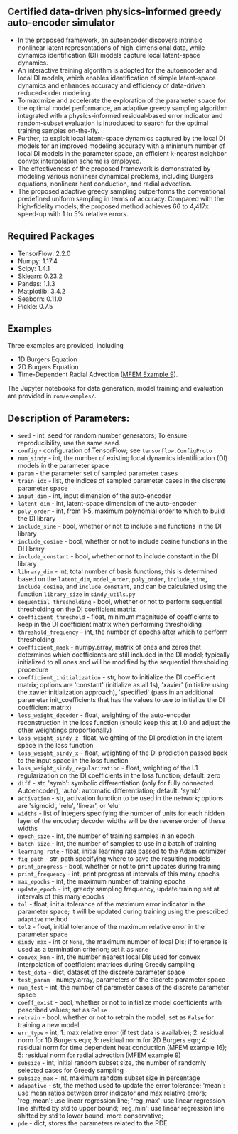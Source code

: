 ## Certified data-driven physics-informed greedy auto-encoder simulator
- In the proposed framework, an autoencoder discovers intrinsic nonlinear latent representations of high-dimensional data, while dynamics identification (DI) models capture local latent-space dynamics.  
- An interactive training algorithm is adopted for the autoencoder and local DI models, which enables identification of simple latent-space dynamics and enhances accuracy and efficiency of data-driven reduced-order modeling. 
- To maximize and accelerate the exploration of the parameter space for the optimal model performance, an adaptive greedy sampling algorithm integrated with a physics-informed residual-based error indicator and random-subset evaluation is introduced to search for the optimal training samples on-the-fly.
- Further, to exploit local latent-space dynamics captured by the local DI models for an improved modeling accuracy with a minimum number of local DI models in the parameter space, an efficient k-nearest neighbor convex interpolation scheme is employed.
- The effectiveness of the proposed framework is demonstrated by modeling various nonlinear dynamical problems, including Burgers equations, nonlinear heat conduction, and radial advection. 
- The proposed adaptive greedy sampling outperforms the conventional predefined uniform sampling in terms of accuracy. Compared with the high-fidelity models, the proposed method achieves 66 to 4,417x speed-up with 1 to 5% relative errors.


## Required Packages
- TensorFlow: 2.2.0
- Numpy: 1.17.4
- Scipy: 1.4.1
- Sklearn: 0.23.2
- Pandas: 1.1.3
- Matplotlib: 3.4.2
- Seaborn: 0.11.0
- Pickle: 0.7.5


## Examples
Three examples are provided, including 
- 1D Burgers Equation 
- 2D Burgers Equation
- Time-Dependent Radial Advection ([MFEM Example 9](https://github.com/mfem/mfem/blob/master/examples/ex9.cpp)).

The Jupyter notebooks for data generation, model training and evaluation are provided in `rom/examples/`. 


## Description of Parameters:
- `seed` - int, seed for random number generators; To ensure reproducibility, use the same seed.
- `config` - configuration of TensorFlow; see `tensorflow.ConfigProto`
- `num_sindy` - int, the number of existing local dynamics identification (DI) models in the parameter space
- `param` - the parameter set of sampled parameter cases
- `train_idx` - list, the indices of sampled parameter cases in the discrete parameter space
- `input_dim` - int, input dimension of the auto-encoder
- `latent_dim` - int, latent-space dimension of the auto-encoder
- `poly_order` - int, from 1-5, maximum polynomial order to which to build the DI library 
- `include_sine` - bool, whether or not to include sine functions in the DI library
- `include_cosine` - bool, whether or not to include cosine functions in the DI library
- `include_constant` - bool, whether or not to include constant in the DI library
- `library_dim` - int, total number of basis functions; this is determined based on the `latent_dim`, `model_order`, `poly_order`, `include_sine`, `include_cosine`, and `include_constant`, and can be calculated using the function `library_size` in `sindy_utils.py`
- `sequential_thresholding` - bool, whether or not to perform sequential thresholding on the DI coefficient matrix
- `coefficient_threshold` - float, minimum magnitude of coefficients to keep in the DI coefficient matrix when performing thresholding
- `threshold_frequency` - int, the number of epochs after which to perform thresholding
- `coefficient_mask` - numpy.array, matrix of ones and zeros that determines which coefficients are still included in the DI model; typically initialized to all ones and will be modified by the sequential thresholding procedure
- `coefficient_initialization` - str, how to initialize the DI coefficient matrix; options are 'constant' (initialize as all 1s), 'xavier' (initialize using the xavier initialization approach), 'specified' (pass in an additional parameter init_coefficients that has the values to use to initialize the DI coefficient matrix)
- `loss_weight_decoder` - float, weighting of the auto-encoder reconstruction in the loss function (should keep this at 1.0 and adjust the other weightings proportionally)
- `loss_weight_sindy_z`- float, weighting of the DI prediction in the latent space in the loss function
- `loss_weight_sindy_x` - float, weighting of the DI prediction passed back to the input space in the loss function
- `loss_weight_sindy_regularization` - float, weighting of the L1 regularization on the DI coefficients in the loss function; default: zero
- `diff` - str, 'symb': symbolic differentiation (only for fully connected Autoencoder), 'auto': automatic differentiation; default: 'symb'
- `activation` - str, activation function to be used in the network; options are 'sigmoid', 'relu', 'linear', or 'elu'
- `widths` - list of integers specifying the number of units for each hidden layer of the encoder; decoder widths will be the reverse order of these widths
- `epoch_size` - int, the number of training samples in an epoch
- `batch_size` - int, the number of samples to use in a batch of training
- `learning rate` - float, initial learning rate passed to the Adam optimizer
- `fig_path` - str, path specifying where to save the resulting models
- `print_progress` - bool, whether or not to print updates during training
- `print_frequency` - int, print progress at intervals of this many epochs
- `max_epochs` - int, the maximum number of training epochs
- `update_epoch` - int, greedy sampling frequency, update training set at intervals of this many epochs
- `tol` - float, initial tolerance of the maximum error indicator in the parameter space; it will be updated during training using the prescribed `adaptive` method
- `tol2` - float, initial tolerance of the maximum relative error in the parameter space
- `sindy_max` - int or `None`, the maximum number of local DIs; if tolerance is used as a termination criterion; set it as `None`
- `convex_knn` - int, the number nearest local DIs used for convex interpolation of coefficient matrices during Greedy sampling
- `test_data` - dict, dataset of the discrete parameter space
- `test_param` - numpy.array, parameters of the discrete parameter space
- `num_test` - int, the number of parameter cases of the discrete parameter space
- `coeff_exist` - bool, whether or not to initialize model coefficients with pescribed values; set as `False`
- `retrain` - bool, whether or not to retrain the model; set as `False` for training a new model
- `err_type` - int, 1: max relative error (if test data is available); 2: residual norm for 1D Burgers eqn; 3: residual norm for 2D Burgers eqn; 4: residual norm for time dependent heat conduction (MFEM example 16); 5: residual norm for radial advection (MFEM example 9)
- `subsize` - int, initial random subset size, the number of randomly selected cases for Greedy sampling
- `subsize_max` - int, maximum random subset size in percentage
- `adapative` - str, the method used to update the error tolerance; 'mean': use mean ratios between error indicator and max relative errors; 'reg_mean': use linear regression line; 'reg_max': use linear regression line shifted by std to upper bound; 'reg_min': use linear regression line shifted by std to lower bound, more conservative; 
- `pde` - dict, stores the parameters related to the PDE
